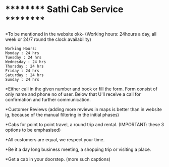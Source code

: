 #    ******** Sathi Cab Service ********

*To be mentioned in the website okk- 
(Working hours: 24hours a day, all week 
                    or 
                24/7 round the clock availability)

    Working Hours:
    Monday : 24 hrs
    Tuesday : 24 hrs
    Wednesday : 24 hrs
    Thursday : 24 hrs
    Friday : 24 hrs
    Saturday : 24 hrs
    Sunday : 24 hrs
    
*Either call in the given number and book or fill the form. Form consist of only name and phone no of user. Below that U'll receive a call for confirmation and further  communication. 

*Customer Reviews
(adding more reviews in maps is better than in website ig, because of the manual filtering in the initial phases)

*Cabs for point to point travel, a round trip and rental.
(IMPORTANT: these 3 options to be emphasised)

*All customers are equal, we respect your time. 

*Be it a day long business meeting, a shopping trip or visiting a place.

*Get a cab in your doorstep.
(more such captions)
